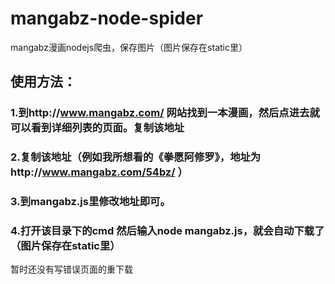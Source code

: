 # mangabz-node-spider
mangabz漫画nodejs爬虫，保存图片（图片保存在static里）
## 使用方法：
### 1.到http://www.mangabz.com/ 网站找到一本漫画，然后点进去就可以看到详细列表的页面。复制该地址
### 2.复制该地址（例如我所想看的《拳愿阿修罗》，地址为http://www.mangabz.com/54bz/ ）
### 3.到mangabz.js里修改地址即可。
### 4.打开该目录下的cmd 然后输入node mangabz.js，就会自动下载了（图片保存在static里）

暂时还没有写错误页面的重下载
